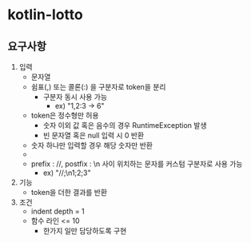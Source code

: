# kotlin-lotto

## 요구사항
1. 입력
    - 문자열
    - 쉼표(,) 또는 콜론(:) 을 구분자로 token을 분리
        - 구분자 동시 사용 가능
            - ex) "1,2:3 -> 6"
    - token은 정수형만 허용
        - 숫자 이외 값 혹은 음수의 경우 RuntimeException 발생
        - 빈 문자열 혹은 null 입력 시 0 반환
    - 숫자 하나만 입력할 경우 해당 숫자만 반환
    - 
    - prefix : //, postfix : \n 사이 위치하는 문자를 커스텀 구분자로 사용 가능
        - ex) "//;\n1;2;3"
2. 기능
    - token을 더한 결과를 반환
3. 조건
    - indent depth = 1
    - 함수 라인 <= 10
        - 한가지 일만 담당하도록 구현
